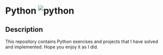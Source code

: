 # Python ![python](https://icons8.com/icon/Rc0Xn5AtE8kX/python.svg)

## Description
This repository contains Python exercises and projects that I have solved and implemented.
Hope you enjoy it as I did.
